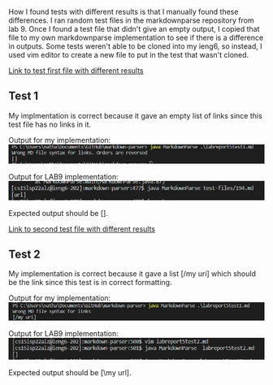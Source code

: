 How I found tests with different results is that I manually found these differences. I ran random test files in the markdownparse repository from lab 9. 
Once I found a test file that didn't give an empty output, I copied that file to my own markdownparse implementation to see if there is a difference in outputs. Some tests weren't able to be cloned into my ieng6, so instead, I used vim editor to create a new file to put in the test that wasn't cloned.

[Link to test first file with different results](https://github.com/nidhidhamnani/markdown-parser/blob/main/test-files/194.html.test)

## Test 1
My implmentation is correct because it gave an empty list of links since this test file has no links in it.

Output for my implementation:
![myoutput1](myoutput1.JPG)

Output for LAB9 implementation:
![output1](output1.JPG)

Expected output should be [].

[Link to second test file with different results](https://github.com/nidhidhamnani/markdown-parser/blob/main/test-files/487.html.test)

## Test 2
My implementation is correct because it gave a list [/my uri] which should be the link since this test is in correct formatting.

Output for my implementation:
![myoutput2](myoutput2.JPG)

Output for LAB9 implementation:
![output2](output2.JPG)

Expected output should be [\my url].

